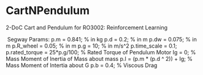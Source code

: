 # CartNPendulum
2-DoC Cart and Pendulum for RO3002: Reinforcement Learning


​
Segway Params:
    p.m = 0.841; % in kg
    p.d = 0.2; % in m
    p.dw = 0.075; % in m
    p.R_wheel = 0.05; % in m
    p.g = 10; % in m/s^2 
    p.time_scale = 0.1;
    p.rated_torque = 25*p.g/100; % Rated Torque of Pendulum Motor
    Ig = 0; % Mass Moment of Inertia of Mass about mass
    p.I = (p.m * (p.d ^ 2)) + Ig; % Mass Moment of Intertia about G
    p.b = 0.4; % Viscous Drag
